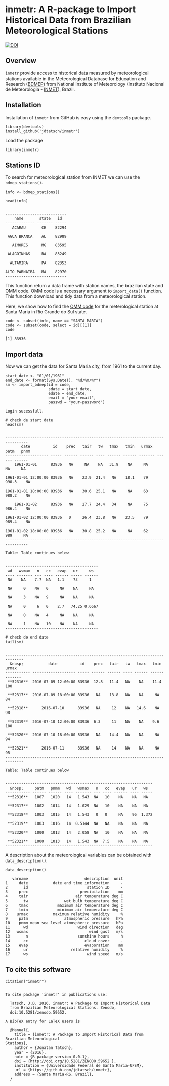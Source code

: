 inmetr: A R-package to Import Historical Data from Brazilian Meteorological Stations
====================================================================================

[![DOI](https://zenodo.org/badge/doi/10.5281/zenodo.59652.svg)](http://dx.doi.org/10.5281/zenodo.59652)

Overview
--------

`inmetr` provide access to historical data measured by meteorological
stations available in the Meteorological Database for Education and
Research ([BDMEP](http://www.inmet.gov.br/projetos/rede/pesquisa/)) from
National Institute of Meteorology (Instituto Nacional de Meteorologia -
[INMET](http://www.inmet.gov.br)), Brazil.

Installation
-----------

Installation of `inmetr` from GitHub is easy using the `devtools`
package.

    library(devtools)
    install_github('jdtatsch/inmetr')

Load the package

    library(inmetr)

Stations ID
-----------

To search for meteorological station from INMET we can use the
`bdmep_stations()`.

    info <- bdmep_stations()

    head(info)


    ---------------------------
        name       state   id  
    ------------- ------- -----
       ACARAU       CE    82294

     AGUA BRANCA    AL    82989

       AIMORES      MG    83595

     ALAGOINHAS     BA    83249

      ALTAMIRA      PA    82353

    ALTO PARNAIBA   MA    82970
    ---------------------------

This function return a data frame with station names, the brazilian
state and OMM code. OMM code is a necessary argument to `import_data()`
function. This function download and tidy data from a meteorological
station.

Here, we show how to find the [OMM
code](http://www.wmo.int/pages/prog/www/ois/volume-a/StationIDs_Global_1509.pdf)
for the meterological station at Santa Maria in Rio Grande do Sul state.

    code <- subset(info, name == "SANTA MARIA")
    code <- subset(code, select = id)[[1]]
    code

    [1] 83936

Import data
-----------

Now we can get the data for Santa Maria city, from 1961 to the current
day.

    start_date <- "01/01/1961"
    end_date <- format(Sys.Date(), "%d/%m/%Y")
    sm <- import_bdmep(id = code,
                       sdate = start_date, 
                       edate = end_date, 
                       email = "your-email",
                       passwd = "your-password")

    Login sucessfull.

    # check de start date
    head(sm)


    --------------------------------------------------------------------------------
           date          id    prec   tair   tw   tmax   tmin   urmax   patm   pnmm 
    ------------------- ----- ------ ------ ---- ------ ------ ------- ------ ------
        1961-01-01      83936   NA     NA    NA   31.9    NA     NA      NA     NA  

    1961-01-01 12:00:00 83936   NA    23.9  21.4   NA    18.1    79    990.3    NA  

    1961-01-01 18:00:00 83936   NA    30.6  25.1   NA     NA     63    988.2    NA  

        1961-01-02      83936   NA    27.7  24.4   34     NA     75    986.4    NA  

    1961-01-02 12:00:00 83936   0     26.4  23.8   NA    23.5    79    989.4    NA  

    1961-01-02 18:00:00 83936   NA    30.8  25.2   NA     NA     62     989     NA  
    --------------------------------------------------------------------------------

    Table: Table continues below

     
    -----------------------------------------
     wd   wsmax   n   cc   evap   ur     ws  
    ---- ------- --- ---- ------ ----- ------
     NA    NA    7.7  NA   1.1    73     1   

     NA     0    NA   0     NA    NA     NA  

     NA     3    NA   9     NA    NA     NA  

     NA     0     6   0    2.7   74.25 0.6667

     NA     0    NA   4     NA    NA     NA  

     NA     1    NA   10    NA    NA     NA  
    -----------------------------------------

    # check de end date
    tail(sm)


    ------------------------------------------------------------------------------
      &nbsp;           date          id    prec   tair   tw   tmax   tmin   urmax 
    ----------- ------------------- ----- ------ ------ ---- ------ ------ -------
     **52316**  2016-07-09 12:00:00 83936  12.8   11.4   NA    NA    11.4    100  

     **52317**  2016-07-09 18:00:00 83936   NA    13.8   NA    NA     NA     84   

     **52318**      2016-07-10      83936   NA     12    NA   14.6    NA     98   

     **52319**  2016-07-10 12:00:00 83936  6.3     11    NA    NA    9.6     100  

     **52320**  2016-07-10 18:00:00 83936   NA    14.4   NA    NA     NA     94   

     **52321**      2016-07-11      83936   NA     14    NA    NA     NA     95   
    ------------------------------------------------------------------------------

    Table: Table continues below

     
    -----------------------------------------------------------------
      &nbsp;     patm   pnmm   wd   wsmax   n   cc   evap   ur   ws  
    ----------- ------ ------ ---- ------- --- ---- ------ ---- -----
     **52316**   1007   1020   14   1.543  NA   10    NA    NA   NA  

     **52317**   1002   1014   14   1.029  NA   10    NA    NA   NA  

     **52318**   1003   1015   14   1.543   0   0     NA    96  1.372

     **52319**   1003   1016   14  0.5144  NA   NA    NA    NA   NA  

     **52320**   1000   1013   14   2.058  NA   10    NA    NA   NA  

     **52321**   1000   1013   14   1.543  NA  7.5    NA    NA   NA  
    -----------------------------------------------------------------

A description about the meteorological variables can be obtained with
`data_description()`.

    data_description()

       varname                         description  unit
    1     date           date and time information     -
    2       id                          station ID     -
    3     prec                       precipitation    mm
    4     tair                     air temperature deg C
    5       tw                wet bulb temperature deg C
    6     tmax             maximum air temperature deg C
    7     tmin             minimum air temperature deg C
    8    urmax           maximum relative humidity     %
    9     patm                atmospheric pressure   hPa
    10    pnmm mean sea level atmospheric pressure   hPa
    11      wd                      wind direction   deg
    12   wsmax                           wind gust   m/s
    13       n                      sunshine hours     h
    14      cc                         cloud cover     -
    15    evap                         evaporation    mm
    16      ur                   relative humidity     %
    17      ws                          wind speed   m/s

To cite this software
---------------------

    citation("inmetr")


    To cite package 'inmetr' in publications use:

      Tatsch, J.D. 2016. inmetr: A Package to Import Historical Data
      from Brazilian Meteorological Stations. Zenodo,
      doi:10.5281/zenodo.59652.

    A BibTeX entry for LaTeX users is

      @Manual{,
        title = {inmetr: A Package to Import Historical Data from Brazilian Meteorological
    Stations},
        author = {Jonatan Tatsch},
        year = {2016},
        note = {R package version 0.0.1},
        doi = {http://doi.org/10.5281/ZENODO.59652 },
        institution = {Universidade Federal de Santa Maria-UFSM},
        url = {https://github.com/jdtatsch/inmetr},
        address = {Santa Maria-RS, Brazil},
      }
